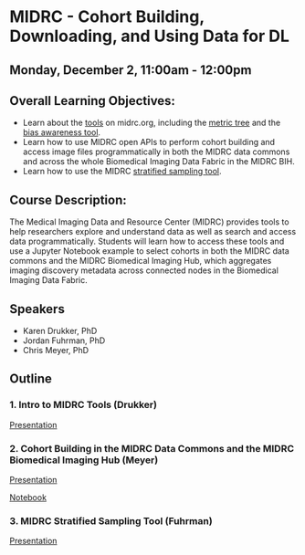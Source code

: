 # MIDRC - Cohort Building, Downloading, and Using Data for DL

## Monday, December 2, 11:00am - 12:00pm

## Overall Learning Objectives: 
- Learn about the [tools](https://www.midrc.org/tools-1) on midrc.org, including the [metric tree](https://www.midrc.org/performance-metrics-decision-tree) and the [bias awareness tool](https://www.midrc.org/bias-awareness-tool-1).
- Learn how to use MIDRC open APIs to perform cohort building and access image files programmatically in both the MIDRC data commons and across the whole Biomedical Imaging Data Fabric in the MIDRC BIH.
- Learn how to use the MIDRC [stratified sampling tool](https://github.com/MIDRC/Generalized_Stratified_Sampling).

## Course Description:
The Medical Imaging Data and Resource Center (MIDRC) provides tools to help researchers explore and understand data as well as search and access data programmatically. Students will learn how to access these tools and use a Jupyter Notebook example to select cohorts in both the MIDRC data commons and the MIDRC Biomedical Imaging Hub, which aggregates imaging discovery metadata across connected nodes in the Biomedical Imaging Data Fabric.

## Speakers
- Karen Drukker, PhD
- Jordan Fuhrman, PhD
- Chris Meyer, PhD

## Outline
### 1. Intro to MIDRC Tools (Drukker)

[Presentation](link)

### 2. Cohort Building in the MIDRC Data Commons and the MIDRC Biomedical Imaging Hub (Meyer)

[Presentation](https://docs.google.com/presentation/d/1cMKyl-QWa2oM9HFnr0F7D83JaPx74GyFErz7O-gJjas/edit?usp=sharing)

[Notebook](https://github.com/RSNA/AI-Deep-Learning-Lab-2024/blob/main/sessions/midrc-cohort/MIDRC_Cohort_Building_DLL_RSNA_2024.ipynb)

### 3. MIDRC Stratified Sampling Tool (Fuhrman)

[Presentation](link)

